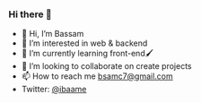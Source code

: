 ### Hi there 👋

* 👋 Hi, I’m Bassam
* 👀 I’m interested in web & backend
* 🌱 I’m currently learning front-end🖌️
* 💞️ I’m looking to collaborate on create projects
* 📫 How to reach me bsamc7@gmail.com
* Twitter: [@ibaame](https://twitter.com/ibaame)
